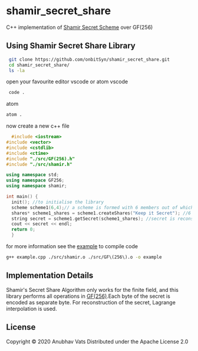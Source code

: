# shamir_secret_share
C++ implementation of [Shamir Secret Scheme](https://medium.com/@apogiatzis/shamirs-secret-sharing-a-numeric-example-walkthrough-a59b288c34c4) over GF(256)

## Using Shamir Secret Share Library
 ```bash
  git clone https://github.com/onbitSyn/shamir_secret_share.git
  cd shamir_secret_share/
  ls -la
```
open your favourite editor vscode or atom
vscode
```bash
 code .
```
atom 
```bash
atom .
```
now create a new c++ file 
```c++
  #include <iostream>
#include <vector>
#include <cstdlib>
#include <ctime>
#include "./src/GF(256).h"
#include "./src/shamir.h"

using namespace std;
using namespace GF256;
using namespace shamir;

int main() {
  init(); //to initialise the library
  scheme scheme1(6,4);// a scheme is formed with 6 members out of which 4 will be used to reconstruct secret message
  shares* scheme1_shares = scheme1.createShares("Keep it Secret"); //6 shares are formed for secret "Keep it Secret".
  string secret = scheme1.getSecret(scheme1_shares); //secret is reconstructed from the shares
  cout << secret << endl;
  return 0;
  }
```
for more information see the [example](https://github.com/onbitSyn/shamir_secret_share/blob/master/example.cpp)
to compile code
```bash
g++ example.cpp ./src/shamir.o ./src/GF\(256\).o -o example
```

## Implementation Details
Shamir's Secret Share Algorithm only works for the finite field, and this library performs all operations in [GF(256)](http://www.cs.utsa.edu/~wagner/laws/FFM.html).Each byte
of the secret is encoded as separate byte.
For reconstruction of the secret, Lagrange interpolation is used.

## License
Copyright © 2020 Anubhav Vats
Distributed under the Apache License 2.0
